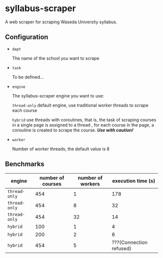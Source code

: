 # syllabus-scraper
A web scraper for scraping Waseda University syllabus.

## Configuration

- `dept`

    The name of the school you want to scrape

- `task`
    
    To be defined...
    
- `engine`
    
    The syllabus-scraper engine you want to use:
    
    `thread-only` default engine, use traditional worker threads to scrape each course
    
    `hybrid` use threads with coroutines, that is, the task of scraping courses in a single page is assigned to a thread
    , for each course in the page, a coroutine is created to scrape the course. ***Use with caution!***
    
- `worker`

    Number of worker threads, the default value is 8
    
## Benchmarks

| engine        | number of courses | number of workers | execution time (s)      |
| ------------- | ----------------- | ----------------- | ----------------------- |
| `thread-only` | 454               | 1                 | 178                     |
| `thread-only` | 454               | 8                 | 32                      |
| `thread-only` | 454               | 32                | 14                      |
| `hybrid`      | 100               | 1                 | 4                       |
| `hybrid`      | 200               | 2                | 6                       |
| `hybrid`      | 454               | 5                | ???(Connection refused) |
